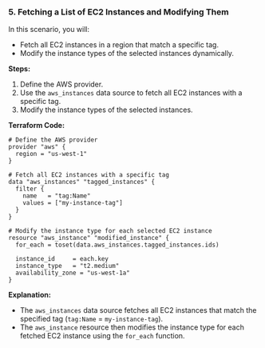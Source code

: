 ### **5. Fetching a List of EC2 Instances and Modifying Them**

In this scenario, you will:
- Fetch all EC2 instances in a region that match a specific tag.
- Modify the instance types of the selected instances dynamically.

**Steps:**
1. Define the AWS provider.
2. Use the `aws_instances` data source to fetch all EC2 instances with a specific tag.
3. Modify the instance types of the selected instances.

**Terraform Code:**

```hcl
# Define the AWS provider
provider "aws" {
  region = "us-west-1"
}

# Fetch all EC2 instances with a specific tag
data "aws_instances" "tagged_instances" {
  filter {
    name   = "tag:Name"
    values = ["my-instance-tag"]
  }
}

# Modify the instance type for each selected EC2 instance
resource "aws_instance" "modified_instance" {
  for_each = toset(data.aws_instances.tagged_instances.ids)

  instance_id     = each.key
  instance_type   = "t2.medium"
  availability_zone = "us-west-1a"
}
```

**Explanation:**
- The `aws_instances` data source fetches all EC2 instances that match the specified tag (`tag:Name` = `my-instance-tag`).
- The `aws_instance` resource then modifies the instance type for each fetched EC2 instance using the `for_each` function.
